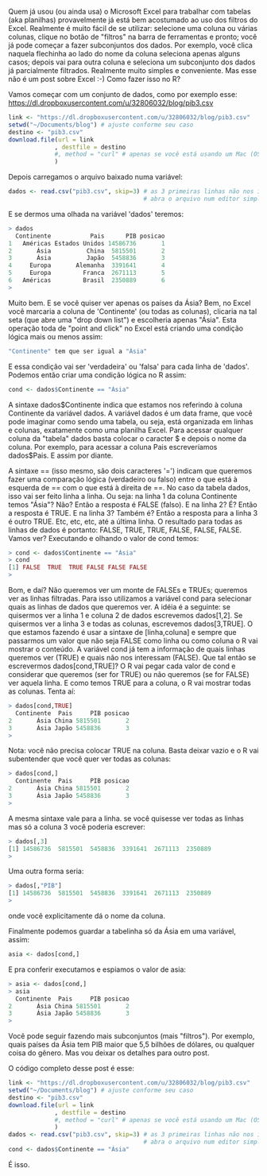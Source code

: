 Quem já usou (ou ainda usa) o Microsoft Excel para trabalhar com tabelas (aka planilhas) provavelmente já está bem acostumado ao uso dos filtros do Excel. Realmente é muito fácil de se utilizar: selecione uma coluna ou várias colunas, clique no botão de "filtros" na barra de ferramentas e pronto; você já pode começar a fazer subconjuntos dos dados. Por exemplo, você clica naquela flechinha ao lado do nome da coluna seleciona apenas alguns casos; depois vai para outra coluna e seleciona um subconjunto dos dados já parcialmente filtrados. Realmente muito simples e conveniente. Mas esse não é um post sobre Excel :-) Como fazer isso no R?

Vamos começar com um conjunto de dados, como por exemplo esse: https://dl.dropboxusercontent.com/u/32806032/blog/pib3.csv

````r
link <- "https://dl.dropboxusercontent.com/u/32806032/blog/pib3.csv"
setwd("~/Documents/blog") # ajuste conforme seu caso
destino <- "pib3.csv"
download.file(url = link
             , destfile = destino
             #, method = "curl" # apenas se você está usando um Mac (OS X).
             )
````

Depois carregamos o arquivo baixado numa variável:

````r
dados <- read.csv("pib3.csv", skip=3) # as 3 primeiras linhas não nos interessam
                                      # abra o arquivo num editor simples e veja
````

E se dermos uma olhada na variável 'dados' teremos:

````r
> dados
  Continente           Pais      PIB posicao
1   Américas Estados Unidos 14586736       1
2       Ásia          China  5815501       2
3       Ásia          Japão  5458836       3
4     Europa       Alemanha  3391641       4
5     Europa         Franca  2671113       5
6   Américas         Brasil  2350889       6
>
````

Muito bem. E se você quiser ver apenas os países da Ásia?
Bem, no Excel você marcaria a coluna de 'Continente' (ou todas as colunas), clicaria na tal seta (que abre uma "drop down list") e escolheria apenas "Ásia". Esta operação toda de "point and click" no Excel está criando uma condição lógica mais ou menos assim:

````r
"Continente" tem que ser igual a "Ásia"
````

E essa condição vai ser 'verdadeira' ou 'falsa' para cada linha de 'dados'.
Podemos então criar uma condição lógica no R assim:

````r
cond <- dados$Continente == "Ásia"
````

A sintaxe dados$Continente indica que estamos nos referindo à coluna Continente da variável dados. A variável dados é um data frame, que você pode imaginar como sendo uma tabela, ou seja, está organizada em linhas e colunas, exatamente como uma planilha Excel. Para acessar qualquer coluna da "tabela" dados basta colocar o caracter $ e depois o nome da coluna. Por exemplo, para acessar a coluna Pais escreveríamos dados$Pais. E assim por diante.

A sintaxe == (isso mesmo, são dois caracteres '=') indicam que queremos fazer uma comparação lógica (verdadeiro ou falso) entre o que está à esquerda de == com o que está à direita de ==. No caso da tabela dados, isso vai ser feito linha a linha. Ou seja: na linha 1 da coluna Continente temos "Ásia"? Não? Então a resposta é FALSE (falso). E na linha 2? É? Então a resposta é TRUE. E na linha 3? Também é? Então a resposta para a linha 3 é outro TRUE. Etc, etc, etc, até a última linha.
O resultado para todas as linhas de dados é portanto: FALSE, TRUE, TRUE, FALSE, FALSE, FALSE.
Vamos ver? Executando e olhando o valor de cond temos:

````r
> cond <- dados$Continente == "Ásia"
> cond
[1] FALSE  TRUE  TRUE FALSE FALSE FALSE
>
````

Bom, e daí? Não queremos ver um monte de FALSEs e TRUEs; queremos ver as linhas filtradas.
Para isso utilizamos a variável cond para selecionar quais as linhas de dados que queremos ver. A idéia é a seguinte: se quisermos ver a linha 1 e coluna 2 de dados escrevemos dados[1,2]. Se quisermos ver a linha 3 e todas as colunas, escrevemos dados[3,TRUE].
O que estamos fazendo é usar a sintaxe de [linha,coluna] e sempre que passarmos um valor que não seja FALSE como linha ou como coluna o R vai mostrar o conteúdo.
A variável cond já tem a informação de quais linhas queremos ver (TRUE) e quais não nos interessam (FALSE). Que tal então se escrevermos dados[cond,TRUE]? O R vai pegar cada valor de cond e considerar que queremos (ser for TRUE) ou não queremos (se for FALSE) ver aquela linha. E como temos TRUE para a coluna, o R vai mostrar todas as colunas.
Tenta aí:

````r
> dados[cond,TRUE]
  Continente  Pais     PIB posicao
2       Ásia China 5815501       2
3       Ásia Japão 5458836       3
>
````

Nota: você não precisa colocar TRUE na coluna. Basta deixar vazio e o R vai subentender que você quer ver todas as colunas:

````r
> dados[cond,]
  Continente  Pais     PIB posicao
2       Ásia China 5815501       2
3       Ásia Japão 5458836       3
>
````

A mesma sintaxe vale para a linha. se você quisesse ver todas as linhas mas só a coluna 3 você poderia escrever:

````r
> dados[,3]
[1] 14586736  5815501  5458836  3391641  2671113  2350889
>
````

Uma outra forma seria:

````r
> dados[,"PIB"]
[1] 14586736  5815501  5458836  3391641  2671113  2350889
>
````

onde você explicitamente dá o nome da coluna.

Finalmente podemos guardar a tabelinha só da Ásia em uma variável, assim:

````r
asia <- dados[cond,]
````

E pra conferir executamos e espiamos o valor de asia:

````r
> asia <- dados[cond,]
> asia
  Continente  Pais     PIB posicao
2       Ásia China 5815501       2
3       Ásia Japão 5458836       3
>
````

Você pode seguir fazendo mais subconjuntos (mais "filtros"). Por exemplo, quais países da Ásia tem PIB maior que 5,5 bilhões de dólares, ou qualquer coisa do gênero. Mas vou deixar os detalhes para outro post.

O código completo desse post é esse:

````r
link <- "https://dl.dropboxusercontent.com/u/32806032/blog/pib3.csv"
setwd("~/Documents/blog") # ajuste conforme seu caso
destino <- "pib3.csv"
download.file(url = link
             , destfile = destino
             #, method = "curl" # apenas se você está usando um Mac (OS X).
             )
dados <- read.csv("pib3.csv", skip=3) # as 3 primeiras linhas não nos interessam
                                      # abra o arquivo num editor simples e veja
cond <- dados$Continente == "Ásia"
````

É isso.
